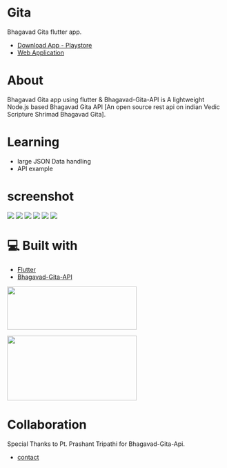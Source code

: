 # Gita
Bhagavad Gita flutter app.
- [Download App - Playstore](https://play.google.com/store/apps/details?id=com.gita)
- [Web Application](https://ravikovind.github.io/bhagavad_gita_webapp/)

# About

Bhagavad Gita app using flutter & Bhagavad-Gita-API is A lightweight Node.js based Bhagavad Gita API [An open source rest api on indian Vedic Scripture Shrimad Bhagavad Gita].

# Learning
- large JSON Data handling
- API example

# screenshot

![](ss/1.png) ![](ss/2.png) ![](ss/3.png) ![](ss/4.png) ![](ss/5.png) ![](ss/6.png)

# 💻 Built with
- [Flutter](https://flutter.dev/)
- [Bhagavad-Gita-API](https://github.com/vedicscriptures/bhagavad-gita-api)

[<img src = "https://flutter.dev/assets/images/shared/brand/flutter/logo/flutter-lockup.png"
width="300" 
height="100"/>](https://flutter.dev/)

[<img src = "https://repository-images.githubusercontent.com/314205765/0bb18d80-2b22-11eb-8f6f-ccf20c0c2679"
width="300" 
height="150"/>](https://github.com/vedicscriptures/bhagavad-gita-api)

# Collaboration
Special Thanks to Pt. Prashant Tripathi for Bhagavad-Gita-Api.
- [contact](https://github.com/PtPrashantTripathi)




